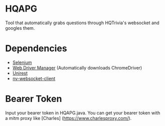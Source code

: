 # HQAPG
Tool that automatically grabs questions through HQTrivia's websocket and googles them. 

# Dependencies
* [Selenium](https://www.seleniumhq.org/)
* [Web Driver Manager](https://github.com/bonigarcia/webdrivermanager) (Automatically downloads ChromeDriver)
* [Unirest](https://github.com/Kong/unirest-java)
* [nv-websocket-client](https://github.com/TakahikoKawasaki/nv-websocket-client)

# Bearer Token
Input your bearer token in HQAPG.java. You can get your bearer token with a mitm proxy like [Charles] (https://www.charlesproxy.com/). 
